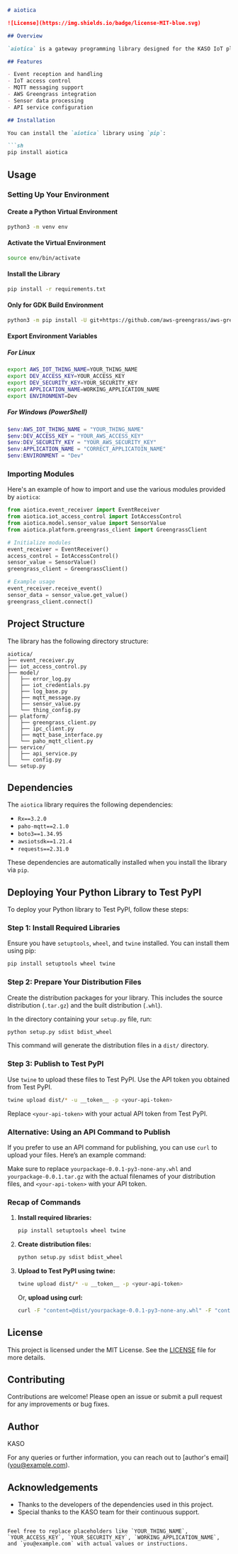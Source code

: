 ```markdown
# aiotica

![License](https://img.shields.io/badge/license-MIT-blue.svg)

## Overview

`aiotica` is a gateway programming library designed for the KASO IoT platform. This library provides various modules to handle event reception, access control, sensor data processing, and more, facilitating seamless interaction with IoT devices and services.

## Features

- Event reception and handling
- IoT access control
- MQTT messaging support
- AWS Greengrass integration
- Sensor data processing
- API service configuration

## Installation

You can install the `aiotica` library using `pip`:

```sh
pip install aiotica
```

## Usage

### Setting Up Your Environment

#### Create a Python Virtual Environment

```sh
python3 -m venv env
```

#### Activate the Virtual Environment

```sh
source env/bin/activate
```

#### Install the Library

```sh
pip install -r requirements.txt
```

#### Only for GDK Build Environment

```sh
python3 -m pip install -U git+https://github.com/aws-greengrass/aws-greengrass-gdk-cli.git@v1.6.2
```

#### Export Environment Variables

##### For Linux

```sh
export AWS_IOT_THING_NAME=YOUR_THING_NAME
export DEV_ACCESS_KEY=YOUR_ACCESS_KEY
export DEV_SECURITY_KEY=YOUR_SECURITY_KEY
export APPLICATION_NAME=WORKING_APPLICATION_NAME
export ENVIRONMENT=Dev
```

##### For Windows (PowerShell)

```powershell
$env:AWS_IOT_THING_NAME = "YOUR_THING_NAME"
$env:DEV_ACCESS_KEY = "YOUR_AWS_ACCESS_KEY"
$env:DEV_SECURITY_KEY = "YOUR_AWS_SECURITY_KEY"
$env:APPLICATION_NAME = "CORRECT_APPLICATOIN_NAME"
$env:ENVIRONMENT = "Dev"
```

### Importing Modules

Here's an example of how to import and use the various modules provided by `aiotica`:

```python
from aiotica.event_receiver import EventReceiver
from aiotica.iot_access_control import IotAccessControl
from aiotica.model.sensor_value import SensorValue
from aiotica.platform.greengrass_client import GreengrassClient

# Initialize modules
event_receiver = EventReceiver()
access_control = IotAccessControl()
sensor_value = SensorValue()
greengrass_client = GreengrassClient()

# Example usage
event_receiver.receive_event()
sensor_data = sensor_value.get_value()
greengrass_client.connect()
```

## Project Structure

The library has the following directory structure:

```
aiotica/
├── event_receiver.py
├── iot_access_control.py
├── model/
│   ├── error_log.py
│   ├── iot_credentials.py
│   ├── log_base.py
│   ├── mqtt_message.py
│   ├── sensor_value.py
│   └── thing_config.py
├── platform/
│   ├── greengrass_client.py
│   ├── ipc_client.py
│   ├── mqtt_base_interface.py
│   └── paho_mqtt_client.py
├── service/
│   ├── api_service.py
│   └── config.py
└── setup.py
```

## Dependencies

The `aiotica` library requires the following dependencies:

- `Rx==3.2.0`
- `paho-mqtt==2.1.0`
- `boto3==1.34.95`
- `awsiotsdk==1.21.4`
- `requests==2.31.0`

These dependencies are automatically installed when you install the library via `pip`.


## Deploying Your Python Library to Test PyPI

To deploy your Python library to Test PyPI, follow these steps:

### Step 1: Install Required Libraries

Ensure you have `setuptools`, `wheel`, and `twine` installed. You can install them using pip:

```bash
pip install setuptools wheel twine
```

### Step 2: Prepare Your Distribution Files

Create the distribution packages for your library. This includes the source distribution (`.tar.gz`) and the built distribution (`.whl`).

In the directory containing your `setup.py` file, run:

```bash
python setup.py sdist bdist_wheel
```

This command will generate the distribution files in a `dist/` directory.

### Step 3: Publish to Test PyPI

Use `twine` to upload these files to Test PyPI. Use the API token you obtained from Test PyPI.

```bash
twine upload dist/* -u __token__ -p <your-api-token>
```

Replace `<your-api-token>` with your actual API token from Test PyPI.

### Alternative: Using an API Command to Publish

If you prefer to use an API command for publishing, you can use `curl` to upload your files. Here’s an example command:



Make sure to replace `yourpackage-0.0.1-py3-none-any.whl` and `yourpackage-0.0.1.tar.gz` with the actual filenames of your distribution files, and `<your-api-token>` with your API token.

### Recap of Commands

1. **Install required libraries:**

    ```bash
    pip install setuptools wheel twine
    ```

2. **Create distribution files:**

    ```bash
    python setup.py sdist bdist_wheel
    ```

3. **Upload to Test PyPI using twine:**

    ```bash
    twine upload dist/* -u __token__ -p <your-api-token>
    ```

    Or, **upload using curl:**

    ```bash
    curl -F "content=@dist/yourpackage-0.0.1-py3-none-any.whl" -F "content=@dist/yourpackage-0.0.1.tar.gz" -u __token__:<your-api-token> https://test.pypi.org/legacy/
    ```

## License

This project is licensed under the MIT License. See the [LICENSE](LICENSE) file for more details.

## Contributing

Contributions are welcome! Please open an issue or submit a pull request for any improvements or bug fixes.

## Author

KASO

For any queries or further information, you can reach out to [author's email] (you@example.com).

## Acknowledgements

- Thanks to the developers of the dependencies used in this project.
- Special thanks to the KASO team for their continuous support.
```

Feel free to replace placeholders like `YOUR_THING_NAME`, `YOUR_ACCESS_KEY`, `YOUR_SECURITY_KEY`, `WORKING_APPLICATION_NAME`, and `you@example.com` with actual values or instructions.